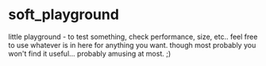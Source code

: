 soft_playground
===============

little playground - to test something, check performance, size, etc..
feel free to use whatever is in here for anything you want. though most
probably you won't find it useful... probably amusing at most. ;)
